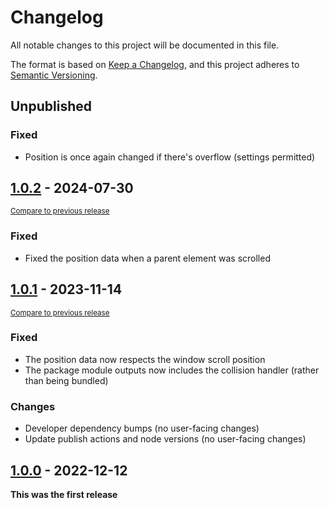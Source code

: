 <!--
Guiding Principles
- Changelogs are for humans, not machines.
- There should be an entry for every single version.
- The same types of changes should be grouped.
- Versions and sections should be linkable.
- The latest version comes first.
- The release date of each version is displayed.
- Mention whether you follow Semantic Versioning.

Types of changes
- Added for new features.
- Changed for changes in existing functionality.
- Deprecated for soon-to-be removed features.
- Removed for now removed features.
- Fixed for any bug fixes.
- Security in case of vulnerabilities.
- Breaking changes for break in new revision
- Other for notable changes that do not
 -->

# Changelog

All notable changes to this project will be documented in this file.

The format is based on [Keep a Changelog](https://keepachangelog.com/en/1.0.0/),
and this project adheres to [Semantic Versioning](https://semver.org/spec/v2.0.0.html).

## Unpublished

### Fixed

-   Position is once again changed if there's overflow (settings permitted)

## [1.0.2] - 2024-07-30

<small>[Compare to previous release][comp:1.0.2]</small>

### Fixed

-   Fixed the position data when a parent element was scrolled

## [1.0.1] - 2023-11-14

<small>[Compare to previous release][comp:1.0.1]</small>

### Fixed

-   The position data now respects the window scroll position
-   The package module outputs now includes the collision handler (rather than being bundled)

### Changes

-   Developer dependency bumps (no user-facing changes)
-   Update publish actions and node versions (no user-facing changes)

## [1.0.0] - 2022-12-12

**This was the first release**

[comp:1.0.2]: https://github.com/TopMarksDevelopment/JavaScript.Position/compare/v1.0.1...v1.0.2
[1.0.2]: https://github.com/TopMarksDevelopment/JavaScript.Position/release/tag/v1.0.2
[comp:1.0.1]: https://github.com/TopMarksDevelopment/JavaScript.Position/compare/v1.0.0...v1.0.1
[1.0.1]: https://github.com/TopMarksDevelopment/JavaScript.Position/release/tag/v1.0.1
[1.0.0]: https://github.com/TopMarksDevelopment/JavaScript.Position/release/tag/v1.0.0
